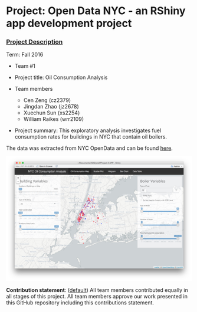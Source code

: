 # Project: Open Data NYC - an RShiny app development project
### [Project Description](doc/project2_desc.md)

Term: Fall 2016

+ Team #1
+ Project title: Oil Consumption Analysis
+ Team members
	+ Cen Zeng (cz2379)
	+ Jingdan Zhao (jz2678)
	+ Xuechun Sun (xs2254)
	+ William Raikes (wrr2109)
	
+ Project summary: This exploratory analysis investigates fuel consumption rates for buildings in NYC that contain oil boilers.

The data was extracted from NYC OpenData and can be found [here](https://data.cityofnewyork.us/Housing-Development/Oil-Boilers-Detailed-Fuel-Consumption-and-Building/jfzu-yy6n). 


![screenshot](doc/screenshot1.jpg)


**Contribution statement**: ([default](doc/a_note_on_contributions.md)) All team members contributed equally in all stages of this project. All team members approve our work presented in this GitHub repository including this contributions statement. 


